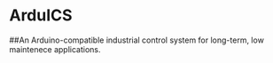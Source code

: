 ArduICS
=======
##An Arduino-compatible industrial control system for long-term, low maintenece applications.

